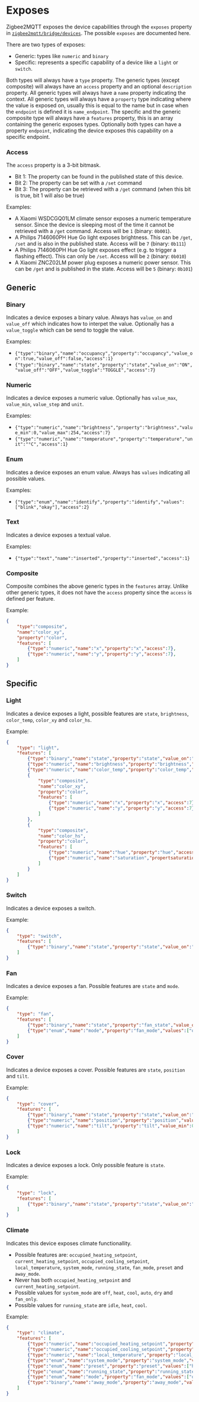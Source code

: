 ---
---
# Exposes
Zigbee2MQTT exposes the device capabilities through the `exposes` property in [`zigbee2mqtt/bridge/devices`](./mqtt_topics_and_message_structure.md). The possible `exposes` are documented here.

There are two types of exposes:
- Generic: types like `numeric` and `binary`
- Specific: represents a specific capability of a device like a `light` or `switch`.

Both types will always have a `type` property. The generic types (except composite) will always have an `access` property and an optional `description` property. All generic types will always have a `name` property indicating the context. All generic types will always have a `property` type indicating where the value is exposed on, usually this is equal to the name but in case when the `endpoint` is defined it is `name_endpoint`. The specific and the generic composite type will always have a `features` property, this is an array containing the generic exposes types. Optionally both types can have a property `endpoint`, indicating the device exposes this capability on a specific endpoint.

### Access
The `access` property is a 3-bit bitmask.
- Bit 1: The property can be found in the published state of this device.
- Bit 2: The property can be set with a `/set` command
- Bit 3: The property can be retrieved with a `/get` command (when this bit is true, bit 1 will also be true)

Examples:
- A Xiaomi WSDCGQ01LM climate sensor exposes a numeric temperature sensor. Since the device is sleeping most of the time it cannot be retrieved with a `/get` command. Access will be `1` (binary: `0b001`).
- A Philips 7146060PH Hue Go light exposes brightness. This can be `/get`, `/set` and is also in the published state. Access will be `7` (binary: `0b111`)
- A Philips 7146060PH Hue Go light exposes effect (e.g. to trigger a flashing effect). This can only be `/set`. Access will be `2` (binary: `0b010`)
- A Xiaomi ZNCZ02LM power plug exposes a numeric power sensor. This can be `/get` and is published in the state. Access will be `5` (binary: `0b101`)

## Generic

### Binary
Indicates a device exposes a binary value. Always has `value_on` and `value_off` which indicates how to interpet the value. Optionally has a `value_toggle` which can be send to toggle the value.

Examples:
- `{"type":"binary","name":"occupancy","property":"occupancy","value_on":true,"value_off":false,"access":1}`
- `{"type":"binary","name":"state","property":"state","value_on":"ON","value_off":"OFF","value_toggle":"TOGGLE","access":7}`

### Numeric
Indicates a device exposes a numeric value. Optionally has `value_max`, `value_min`, `value_step` and `unit`.

Examples:
- `{"type":"numeric","name":"brightness","property":"brightness","value_min":0,"value_max":254,"access":7}`
- `{"type":"numeric","name":"temperature","property":"temperature","unit":"°C","access":1}`

### Enum
Indicates a device exposes an enum value. Always has `values` indicating all possible values.

Examples:
- `{"type":"enum","name":"identify","property":"identify","values":["blink","okay"],"access":2}`

### Text
Indicates a device exposes a textual value.

Examples:
- `{"type":"text","name":"inserted","property":"inserted","access":1}`

### Composite
Composite combines the above generic types in the `features` array. Unlike other generic types, it does not have the `access` property since the `access` is defined per feature.

Example:
```json
{
    "type":"composite",
    "name":"color_xy",
    "property":"color",
    "features": [
        {"type":"numeric","name":"x","property":"x","access":7},
        {"type":"numeric","name":"y","property":"y","access":7},
    ]
}
```

## Specific

### Light
Indicates a device exposes a light, possible features are `state`, `brightness`, `color_temp`, `color_xy` and `color_hs`.

Example:

```json
{
    "type": "light",
    "features": [
        {"type":"binary","name":"state","property":"state","value_on":"ON","value_off":"OFF","value_toggle":"TOGGLE","access":7},
        {"type":"numeric","name":"brightness","property":"brightness","value_min":0,"value_max":254,"access":7},
        {"type":"numeric","name":"color_temp","property":"color_temp","access":7},
        {
            "type":"composite",
            "name":"color_xy",
            "property":"color",
            "features": [
                {"type":"numeric","name":"x","property":"x","access":7},
                {"type":"numeric","name":"y","property":"y","access":7}
            ]
        },
        {
            "type":"composite",
            "name":"color_hs",
            "property":"color",
            "features": [
                {"type":"numeric","name":"hue","property":"hue","access":7},
                {"type":"numeric","name":"saturation","propertsaturation":"saturation","access":7}
            ]
        }
    ]
}
```

### Switch
Indicates a device exposes a switch.

Example:

```json
{
    "type": "switch",
    "features": [
        {"type":"binary","name":"state","property":"state","value_on":"ON","value_off":"OFF","value_toggle":"TOGGLE","access":7}
    ]
}
```

### Fan
Indicates a device exposes a fan. Possible features are `state` and `mode`.

Example:

```json
{
    "type": "fan",
    "features": [
        {"type":"binary","name":"state","property":"fan_state","value_on":"ON","value_off":"OFF","access":7},
        {"type":"enum","name":"mode","property":"fan_mode","values":["off", "low", "medium", "high", "on", "auto", "smart"],"access":7}
    ]
}
```

### Cover
Indicates a device exposes a cover. Possible features are `state`, `position` and `tilt`.

Example:

```json
{
    "type": "cover",
    "features": [
        {"type":"binary","name":"state","property":"state","value_on":"OPEN","value_off":"CLOSE","access":7},
        {"type":"numeric","name":"position","property":"position","value_min":0,"value_max":100,"access":7},
        {"type":"numeric","name":"tilt","property":"tilt","value_min":0,"value_max":100,"access":7}
    ]
}
```

### Lock
Indicates a device exposes a lock. Only possible feature is `state`.

Example:

```json
{
    "type": "lock",
    "features": [
        {"type":"binary","name":"state","property":"state","value_on":"LOCK","value_off":"UNLOCK","access":7}
    ]
}
```

### Climate
Indicates this device exposes climate functionallity.
- Possible features are: `occupied_heating_setpoint`, `current_heating_setpoint`, `occupied_cooling_setpoint`, `local_temperature`, `system_mode`, `running_state`, `fan_mode`, `preset` and `away_mode`.
- Never has both `occupied_heating_setpoint` and `current_heating_setpoint`.
- Possible values for `system_mode` are `off`, `heat`, `cool`, `auto`, `dry` and `fan_only`.
- Possible values for `running_state` are `idle`, `heat`, `cool`.

Example:

```json
{
    "type": "climate",
    "features": [
        {"type":"numeric","name":"occupied_heating_setpoint","property":"occupied_heating_setpoint","value_min":7,"value_max":30,"value_step": 0.5,"access":7,"unit":"°C"},
        {"type":"numeric","name":"occupied_cooling_setpoint","property":"occupied_heating_setpoint","value_min":7,"value_max":30,"value_step": 0.5,"access":7,"unit":"°C"},
        {"type":"numeric","name":"local_temperature","property":"local_temperature","access":3,"unit":"°C"},
        {"type":"enum","name":"system_mode","property":"system_mode","values":["off", "auto", "heat", "cool"],"access":7},
        {"type":"enum","name":"preset","property":"preset","values":["hold", "program"],"access":7},
        {"type":"enum","name":"running_state","property":"running_state","values":["idle", "heat", "cool"],"access":3},
        {"type":"enum","name":"mode","property":"fan_mode","values":["off", "low", "medium", "high", "on", "auto", "smart"],"access":7},
        {"type":"binary","name":"away_mode","property":"away_mode","value_on":"ON","value_off":"OFF","access":7},
    ]
}
```